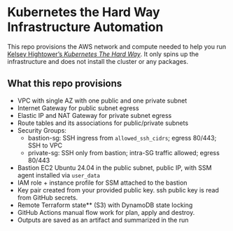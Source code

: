 # Kubernetes the Hard Way Infrastructure Automation

This repo provisions the AWS network and compute needed to help you run [Kelsey Hightower’s *Kubernetes The Hard Way*](https://github.com/kelseyhightower/kubernetes-the-hard-way). It only spins up the infrastructure and does not install the cluster or any packages.

## What this repo provisions
- VPC with single AZ with one public and one private subnet
- Internet Gateway for public subnet egress
- Elastic IP and  NAT Gateway for  private subnet egress
- Route tables and its associations for public/private subnets
- Security Groups:
    - bastion-sg: SSH ingress from `allowed_ssh_cidrs`; egress 80/443; SSH to VPC
    - private-sg: SSH only from bastion; intra-SG traffic allowed; egress 80/443
- Bastion EC2 Ubuntu 24.04 in the public subnet, public IP, with SSM agent installed via `user_data`
- IAM role + instance profile for SSM attached to the bastion
- Key pair created from your provided public key. ssh public key is read from GitHub secrets.
- Remote Terraform state** (S3) with DynamoDB state locking
- GitHub Actions  manual flow work for plan, apply and destroy. 
-  Outputs are saved as an artifact and summarized in the run